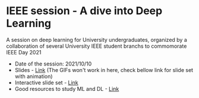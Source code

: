 # IEEE session - A dive into Deep Learning
A session on deep learning for University undergraduates, organized by a collaboration of several University IEEE student branchs to commomorate IEEE Day 2021

* Date of the session: 2021/10/10
* Slides - [Link](https://github.com/savindi-wijenayaka/tech-talks/blob/main/21-10-10-IEEE-A-Dive-into-Deep-Learning/A%20Dive%20into%20Deep%20Learning.pdf) (The GIFs won't work in here, check bellow link for slide set with animation)
* Interactive slide set - [Link]([https://www.canva.com/design/DAErp5XTpws/q-nxGsyAmTXy3P3mWllPeg/view?utm_content=DAErp5XTpws&utm_campaign=designshare&utm_medium=link&utm_source=sharebutton](https://www.canva.com/design/DAFm-LqmK_0/ktc5-eZxl7Gy9y7r09K-DA/view?utm_content=DAFm-LqmK_0&utm_campaign=designshare&utm_medium=link2&utm_source=uniquelinks&utlId=h43405de32f))
* Good resources to study ML and DL - [Link](https://docs.google.com/document/d/1DoAT_ZYNhhy-A_rOWo9WRoOBSElqKfeslN_YdN-nMZ0/edit?usp=sharing)
